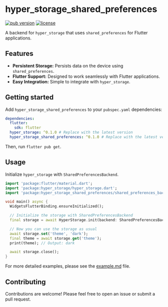 # hyper_storage_shared_preferences

[![pub version](https://img.shields.io/pub/v/hyper_storage_shared_preferences.svg)](https://pub.dev/packages/hyper_storage_shared_preferences)
[![license](https://img.shields.io/badge/license-MIT-blue.svg)](https://opensource.org/licenses/MIT)

A backend for `hyper_storage` that uses `shared_preferences` for Flutter applications.

## Features

-   **Persistent Storage:** Persists data on the device using `shared_preferences`.
-   **Flutter Support:** Designed to work seamlessly with Flutter applications.
-   **Easy Integration:** Simple to integrate with `hyper_storage`.

## Getting started

Add `hyper_storage_shared_preferences` to your `pubspec.yaml` dependencies:

```yaml
dependencies:
  flutter:
    sdk: flutter
  hyper_storage: ^0.1.0 # Replace with the latest version
  hyper_storage_shared_preferences: ^0.1.0 # Replace with the latest version
```

Then, run `flutter pub get`.

## Usage

Initialize `hyper_storage` with `SharedPreferencesBackend`.

```dart
import 'package:flutter/material.dart';
import 'package:hyper_storage/hyper_storage.dart';
import 'package:hyper_storage_shared_preferences/shared_preferences_backend.dart';

void main() async {
  WidgetsFlutterBinding.ensureInitialized();

  // Initialize the storage with SharedPreferencesBackend
  final storage = await HyperStorage.init(backend: SharedPreferencesBackend());

  // Now you can use the storage as usual
  await storage.set('theme', 'dark');
  final theme = await storage.get('theme');
  print(theme); // Output: dark

  await storage.close();
}
```

For more detailed examples, please see the [example.md](example.md) file.

## Contributing

Contributions are welcome! Please feel free to open an issue or submit a pull request.
